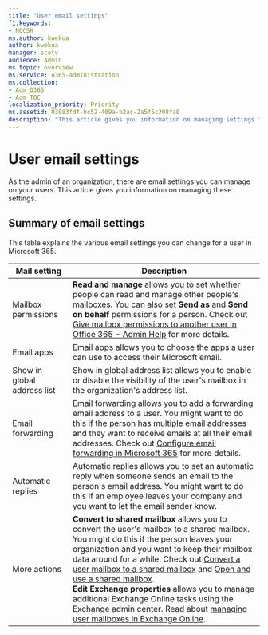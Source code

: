 ```yaml
---
title: "User email settings"
f1.keywords:
- NOCSH
ms.author: kwekua
author: kwekua
manager: scotv
audience: Admin
ms.topic: overview
ms.service: o365-administration
ms.collection: 
- Adm_O365
- Adm_TOC
localization_priority: Priority
ms.assetid: 03083fdf-bc52-409a-b2ac-2a5f5c308fa0
description: "This article gives you information on managing settings for your users."
---
```


# User email settings

As the admin of an organization, there are email settings you can manage on your users. This article gives you information on managing these settings.

## Summary of email settings

This table explains the various email settings you can change for a user in Microsoft 365.


|Mail setting|Description  |
|---------|---------|
|Mailbox permissions| **Read and manage** allows you to set whether people can read and manage other people's mailboxes. You can also set **Send as** and **Send on behalf** permissions for a person. Check out [Give mailbox permissions to another user in Office 365 - Admin Help](../add-users/give-mailbox-permissions-to-another-user.md) for more details. |
|Email apps| Email apps allows you to choose the apps a user can use to access their Microsoft email. |
|Show in global address list| Show in global address list allows you to enable or disable the visibility of the user's mailbox in the organization's address list. |
|Email forwarding|Email forwarding allows you to add a forwarding email address to a user. You might want to do this if the person has multiple email addresses and they want to receive emails at all their email addresses. Check out [Configure email forwarding in Microsoft 365](configure-email-forwarding.md) for more details.|
|Automatic replies|Automatic replies allows you to set an automatic reply when someone sends an email to the person's email address. You might want to do this if an employee leaves your company and you want to let the email sender know.|
|More actions| **Convert to shared mailbox** allows you to convert the user's mailbox to a shared mailbox. You might do this if the person leaves your organization and you want to keep their mailbox data around for a while. Check out [Convert a user mailbox to a shared mailbox](convert-user-mailbox-to-shared-mailbox.md) and [Open and use a shared mailbox](https://support.office.com/article/open-and-use-a-shared-mailbox-in-outlook-d94a8e9e-21f1-4240-808b-de9c9c088afd).</br>**Edit Exchange properties** allows you to manage additional Exchange Online tasks using the Exchange admin center. Read about [managing user mailboxes in Exchange Online](https://docs.microsoft.com/exchange/recipients-in-exchange-online/manage-user-mailboxes/manage-user-mailboxes).|
